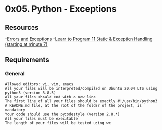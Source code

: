 # 0x05. Python - Exceptions

## Resources
-[Errors and Exceptions](https://alx-intranet.hbtn.io/rltoken/Yj7sDOzmKwICSHr7WEAW3A)
-[Learn to Program 11 Static & Exception Handling (starting at minute 7)](https://alx-intranet.hbtn.io/rltoken/xASzXarhF1sBhzYkJ14LvQ)

## Requirements

### General

    Allowed editors: vi, vim, emacs
    All your files will be interpreted/compiled on Ubuntu 20.04 LTS using python3 (version 3.8.5)
    All your files should end with a new line
    The first line of all your files should be exactly #!/usr/bin/python3
    A README.md file, at the root of the folder of the project, is mandatory
    Your code should use the pycodestyle (version 2.8.*)
    All your files must be executable
    The length of your files will be tested using wc




